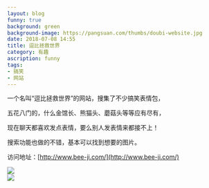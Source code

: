 ```yaml
---
layout: blog
funny: true
background: green
background-image: https://pangsuan.com/thumbs/doubi-website.jpg
date: 2018-07-08 14:55
title: 逗比拯救世界
category: 有趣
ascription: funny
tags:
- 搞笑
- 网站
---
```


一个名叫“逗比拯救世界”的网站，搜集了不少搞笑表情包，  

五花八门的，什么金馆长、熊猫头、蘑菇头等等应有尽有，  

现在聊天都喜欢发点表情，要么别人发表情来都接不上！  

搜索功能也做的不错，基本可以找到想要的图片。  

访问地址：[http://www.bee-ji.com/](http://www.bee-ji.com/)  

![](https://ws1.sinaimg.cn/large/c5095e03gy1ft2gjh58yfj211d0i54c9.jpg)  
![](https://ws1.sinaimg.cn/large/c5095e03gy1ft2gk4hwyej211d0hq1kx.jpg)